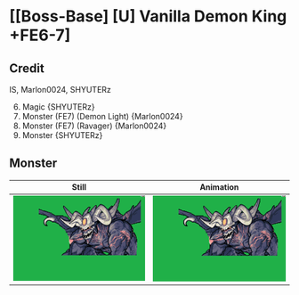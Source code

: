# [\[Boss-Base\] \[U\] Vanilla Demon King +FE6-7]

## Credit

IS, Marlon0024, SHYUTERz

6. Magic {SHYUTERz}
8. Monster (FE7) (Demon Light) {Marlon0024}
8. Monster (FE7) (Ravager) {Marlon0024}
8. Monster {SHYUTERz}
	
## Monster

| Still | Animation |
| :---: | :-------: |
| ![Monster still](./Monster_000.png) | ![Monster animation](./Monster.gif) |
